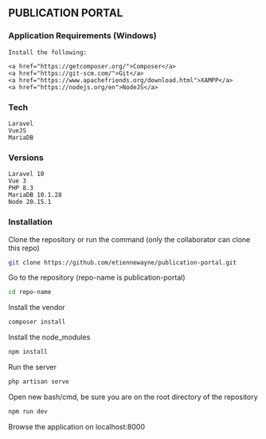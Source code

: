 ## PUBLICATION PORTAL

### Application Requirements (Windows)
    Install the following:

    <a href="https://getcomposer.org/">Composer</a>
    <a href="https://git-scm.com/">Git</a>
    <a href="https://www.apachefriends.org/download.html">XAMPP</a>
    <a href="https://nodejs.org/en">NodeJS</a>

### Tech 
    Laravel
    VueJS
    MariaDB

### Versions
    Laravel 10
    Vue 3
    PHP 8.3
    MariaDB 10.1.28
    Node 20.15.1


### Installation

Clone the repository or run the command (only the collaborator can clone this repo)
```bash    
git clone https://github.com/etiennewayne/publication-portal.git
```

Go to the repository (repo-name is publication-portal)
```bash
cd repo-name
```

Install the vendor
```bash
composer install
```

Install the node_modules
```bash
npm install
```

Run the server
```bash
php artisan serve
```

Open new bash/cmd, be sure you are on the root directory of the repository
```bash
npm run dev
```

Browse the application on localhost:8000